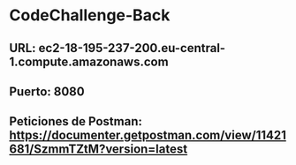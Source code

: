 # CodeChallenge-Back

## URL: ec2-18-195-237-200.eu-central-1.compute.amazonaws.com
## Puerto: 8080
## Peticiones de Postman: https://documenter.getpostman.com/view/11421681/SzmmTZtM?version=latest
